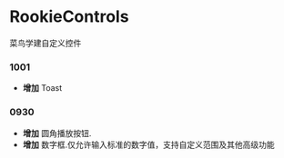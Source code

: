 # RookieControls
菜鸟学建自定义控件

### 1001
- **增加** Toast

### 0930
- **增加** 圆角播放按钮.
- **增加** 数字框.仅允许输入标准的数字值，支持自定义范围及其他高级功能
